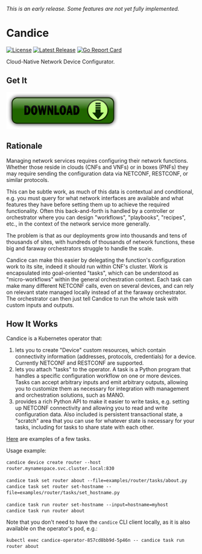 *This is an early release. Some features are not yet fully implemented.*

Candice
=======

[![License](https://img.shields.io/badge/License-Apache%202.0-blue.svg)](https://opensource.org/licenses/Apache-2.0)
[![Latest Release](https://img.shields.io/github/release/tliron/candice.svg)](https://github.com/tliron/candice/releases/latest)
[![Go Report Card](https://goreportcard.com/badge/github.com/tliron/candice)](https://goreportcard.com/report/github.com/tliron/candice)

Cloud-Native Network Device Configurator.


Get It
------

[![Download](assets/media/download.png "Download")](https://github.com/tliron/candice/releases)


Rationale
---------

Managing network services requires configuring their network functions. Whether those reside in
clouds (CNFs and VNFs) or in boxes (PNFs) they may require sending the configuration data via
NETCONF, RESTCONF, or similar protocols.

This can be subtle work, as much of this data is contextual and conditional, e.g. you must query for
what network interfaces are available and what features they have before setting them up to achieve
the required functionality. Often this back-and-forth is handled by a controller or orchestrator
where you can design "workflows", "playbooks", "recipes", etc., in the context of the network
service more generally.

The problem is that as our deployments grow into thousands and tens of thousands of sites, with
hundreds of thousands of network functions, these big and faraway orchestrators struggle to handle
the scale.

Candice can make this easier by delegating the function's configuration work to its site, indeed it
should run within CNF's cluster. Work is encapsulated into goal-oriented "tasks", which can be
understood as "micro-workflows" within the general orchestration context. Each task can make many
different NETCONF calls, even on several devices, and can rely on relevant state managed locally
instead of at the faraway orchestrator. The orchestrator can then just tell Candice to run the
whole task with custom inputs and outputs.


How It Works
------------

Candice is a Kubernetes operator that:

1. lets you to create "Device" custom resources, which contain connectivity information
   (addresses, protocols, credentials) for a device. Currently NETCONF and RESTCONF are supported.
2. lets you attach "tasks" to the operator. A task is a Python program that handles a specific
   configuration workflow on one or more devices. Tasks can accept arbitrary inputs and emit
   arbitrary outputs, allowing you to customize them as necessary for integration with management
   and orchestration solutions, such as MANO.
3. provides a rich Python API to make it easier to write tasks, e.g. setting up NETCONF connectivity
   and allowing you to read and write configuration data. Also included is persistent transactional
   state, a "scratch" area that you can use for whatever state is necessary for your tasks,
   including for tasks to share state with each other.

[Here](examples/router/tasks) are examples of a few tasks.

Usage example:

    candice device create router --host router.mynamespace.svc.cluster.local:830
    
    candice task set router about --file=examples/router/tasks/about.py
    candice task set router set-hostname --file=examples/router/tasks/set_hostname.py
    
    candice task run router set-hostname --input=hostname=myhost
    candice task run router about

Note that you don't need to have the `candice` CLI client locally, as it is also available on the
operator's pod, e.g.:

    kubectl exec candice-operator-857cd8bb9d-5p46n -- candice task run router about
